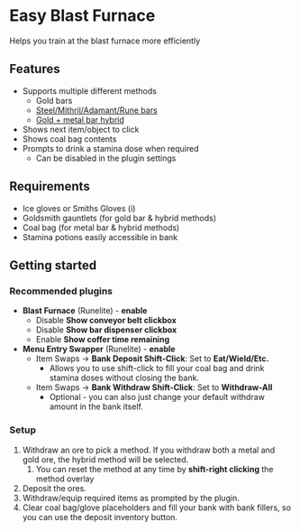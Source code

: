 # Easy Blast Furnace

Helps you train at the blast furnace more efficiently

## Features

- Supports multiple different methods
    - Gold bars
    - [Steel/Mithril/Adamant/Rune bars](https://oldschool.runescape.wiki/w/Blast_Furnace#Bar_Patterns)
    - [Gold + metal bar hybrid](https://oldschool.runescape.wiki/w/Blast_Furnace#Hybrid_Method_(Gold/Mithril+))
- Shows next item/object to click
- Shows coal bag contents
- Prompts to drink a stamina dose when required
    - Can be disabled in the plugin settings

## Requirements

- Ice gloves or Smiths Gloves (i)
- Goldsmith gauntlets (for gold bar & hybrid methods)
- Coal bag (for metal bar & hybrid methods)
- Stamina potions easily accessible in bank

## Getting started

### Recommended plugins

* __Blast Furnace__ (Runelite) - __enable__
    * Disable __Show conveyor belt clickbox__
    * Disable __Show bar dispenser clickbox__
    * Enable __Show coffer time remaining__
* __Menu Entry Swapper__ (Runelite) - __enable__
    * Item Swaps → __Bank Deposit Shift-Click__: Set to __Eat/Wield/Etc.__
        * Allows you to use shift-click to fill your coal bag and drink stamina doses without closing the bank.
    * Item Swaps → __Bank Withdraw Shift-Click__: Set to __Withdraw-All__
        * Optional - you can also just change your default withdraw amount in the bank itself.

### Setup

1. Withdraw an ore to pick a method. If you withdraw both a metal and gold ore, the hybrid method will be selected.
    1. You can reset the method at any time by __shift-right clicking__ the method overlay
2. Deposit the ores.
3. Withdraw/equip required items as prompted by the plugin.
4. Clear coal bag/glove placeholders and fill your bank with bank fillers, so you can use the deposit inventory button.
